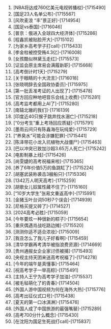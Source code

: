 
1. [NBA将达成760亿美元电视转播权]-[1715490]
1. [国足23人名单公布]-[1715567]
1. [风吹麦浪 “丰”景正好]-[1714954]
1. [国足vs泰国]-[1716046]
1. [普京：俄进入全球四大经济体]-[1715286]
1. [程鑫凯被贴脸开大]-[1715102]
1. [为家乡高考学子打call]-[1715433]
1. [李金柱被控受贿4.3亿]-[1716008]
1. [女孩酷似林黛玉走红]-[1715573]
1. [证监会原主席易会满履新职]-[1715668]
1. [高考倒计时1天]-[1715279]
1. [关于眼睛的十大流言]-[1716018]
1. [张晓明辞去全国政协委员]-[1715975]
1. [第一批丢准考证的人出现了]-[1715478]
1. [官方回应种地吧音乐会线上收费]-[1715281]
1. [高考监考都用上AI了]-[1715280]
1. [南辕北辙的我们]-[1716139]
1. [印度近40只猴子跳井找水溺亡]-[1715218]
1. [“0分考生”重上考场回应质疑]-[1715791]
1. [墨雨云间只有陈鑫海在玩纯爱]-[1715729]
1. [“养臭水”可能会涉嫌犯罪]-[1715441]
1. [陈泽带花小龙入坑植物大战僵尸]-[1715463]
1. [巴以冲突已致加沙超3.65万人死亡]-[1715242]
1. [电影制暴上线]-[1715426]
1. [尚雯婕的高考祝福来啦]-[1715365]
1. [养了6年价值5万的鱼跳缸了]-[1715224]
1. [胡塞武装称袭击3艘船只]-[1715336]
1. [1342万人明天高考]-[1715259]
1. [胡歌女儿奴属性藏不住了]-[1715160]
1. [“10岁大学生”张易文重返高中]-[1715991]
1. [金猪玉叶台词50秒7个误会]-[1714939]
1. [尼格买提又碎了]-[1714527]
1. [2024高考必胜]-[1715059]
1. [今年要炫一种很新的粽子]-[1715654]
1. [重庆偶遇肖战吃路边摊]-[1715520]
1. [测测你适不适合浓妆]-[1715009]
1. [我丑怎么了我儿子好看啊]-[1715459]
1. [清华学霸再考清华被指浪费资源]-[1714669]
1. [贵州通报女企业家讨债被捕]-[1715493]
1. [央视主持天团来送高考祝福了]-[1714278]
1. [今年的端午是真懂事]-[1715464]
1. [祝高考学子一举高粽]-[1715491]
1. [主持人王宁为高考学子加油]-[1715537]
1. [被毛毡萌化了的青春]-[1714504]
1. [外国人游中国视频为何在海外大热]-[1715776]
1. [高考出征仪式口号]-[1715438]
1. [夏天的第一口冰淇淋]-[1715476]
1. [外国人成了中国旅游的最强嘴替]-[1715289]
1. [高考700分什么概念]-[1715430]
1. [在沈阳为国足生死战打call]-[1715837]